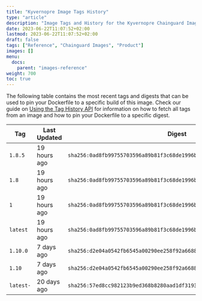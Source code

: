 ```yaml
---
title: "Kyvernopre Image Tags History"
type: "article"
description: "Image Tags and History for the Kyvernopre Chainguard Image"
date: 2023-06-22T11:07:52+02:00
lastmod: 2023-06-22T11:07:52+02:00
draft: false
tags: ["Reference", "Chainguard Images", "Product"]
images: []
menu:
  docs:
    parent: "images-reference"
weight: 700
toc: true
---
```


The following table contains the most recent tags and digests that can be used to pin your Dockerfile to a specific build of this image. Check our guide on [Using the Tag History API](/chainguard/chainguard-images/using-the-tag-history-api/) for information on how to fetch all tags from an image and how to pin your Dockerfile to a specific digest.

| Tag       | Last Updated | Digest                                                                    |
|-----------|--------------|---------------------------------------------------------------------------|
| `1.8.5`   | 19 hours ago | `sha256:0ad8fb99755703596a89b81f3c68de1996be13c3e75855e4e74cee4655fdafd8` |
| `1.8`     | 19 hours ago | `sha256:0ad8fb99755703596a89b81f3c68de1996be13c3e75855e4e74cee4655fdafd8` |
| `1`       | 19 hours ago | `sha256:0ad8fb99755703596a89b81f3c68de1996be13c3e75855e4e74cee4655fdafd8` |
| `latest`  | 19 hours ago | `sha256:0ad8fb99755703596a89b81f3c68de1996be13c3e75855e4e74cee4655fdafd8` |
| `1.10.0`  | 7 days ago   | `sha256:d2e04a0542fb6545a00290ee258f92a66889c336961829539441b2f32658a160` |
| `1.10`    | 7 days ago   | `sha256:d2e04a0542fb6545a00290ee258f92a66889c336961829539441b2f32658a160` |
| `latest-` | 20 days ago  | `sha256:57ed8cc982123b9ed368b8280aad1df3193c8f57fa19af5e6a646330a8962ba1` |
